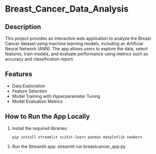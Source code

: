 # Breast_Cancer_Data_Analysis

## Description
This project provides an interactive web application to analyze the Breast Cancer dataset using machine learning models, including an Artificial Neural Network (ANN). The app allows users to explore the data, select features, train models, and evaluate performance using metrics such as accuracy and classification report.

## Features
- Data Exploration
- Feature Selection
- Model Training with Hyperparameter Tuning
- Model Evaluation Metrics

## How to Run the App Locally
1. Install the required libraries:
   ```bash
   pip install streamlit scikit-learn pandas matplotlib seaborn
2. Run the Streamlit app:
    streamlit run breastcancer_app.py
